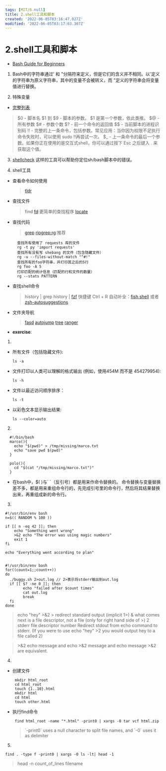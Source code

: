 ```yaml
---
tags: [MIT/6.null]
title: 2.shell工具和脚本
created: '2022-06-05T03:16:47.027Z'
modified: '2022-06-05T03:17:03.307Z'
---
```


# 2.shell工具和脚本

+ [Bash Guide for Beginners](https://tldp.org/LDP/Bash-Beginners-Guide/html/index.html)
1. Bash中的字符串通过' 和 "分隔符来定义，但是它们的含义并不相同。以'定义的字符串为原义字符串，其中的变量不会被转义，而 "定义的字符串会将变量值进行替换。

2. 特殊变量

+ [完整列表](https://tldp.org/LDP/abs/html/special-chars.html)
>$0 - 脚本名
$1 到 $9 - 脚本的参数。 $1 是第一个参数，依此类推。
$@ - 所有参数
$# - 参数个数
$? - 前一个命令的返回值
>$$ - 当前脚本的进程识别码
!! - 完整的上一条命令，包括参数。常见应用：当你因为权限不足执行命令失败时，可以使用 sudo !!再尝试一次。
$_ - 上一条命令的最后一个参数。如果你正在使用的是交互式shell，你可以通过按下 Esc 之后键入 . 来获取这个值。

3. [shellcheck](https://github.com/koalaman/shellcheck) 这样的工具可以帮助你定位sh/bash脚本中的错误。

4. shell工具
+ 查看命令如何使用

    > [tldr](https://tldr.sh/)

+ 查找文件

    > find
    > [fd](https://github.com/sharkdp/fd):更简单的查找程序
    > [locate](https://man7.org/linux/man-pages/man1/locate.1.html)

+ 查找代码
    
    > [grep](https://man7.org/linux/man-pages/man1/grep.1.html)
    > [ripgrep:rg](https://github.com/BurntSushi/ripgrep):推荐
    
        查找所有使用了 requests 库的文件
        rg -t py 'import requests'
        查找所有没有写 shebang 的文件（包含隐藏文件）
        rg -u --files-without-match "^#!"
        查找所有的foo字符串，并打印其之后的5行
        rg foo -A 5
        打印匹配的统计信息（匹配的行和文件的数量）
        rg --stats PATTERN
  
+ 查找shell命令

    > history | grep
      history | [fzf](https://github.com/junegunn/fzf)
      快捷键 Ctrl + R
      自动补全：[fish shell](https://fishshell.com/) 或者 [zsh-autosuggestions](https://github.com/zsh-users/zsh-autosuggestions)

+ 文件夹导航

    > [fasd](https://github.com/clvv/fasd)
    [autojump](https://github.com/wting/autojump)
    [tree](https://linux.die.net/man/1/tree)
    [ranger](https://github.com/ranger/ranger)

+ **exercise**:

1.
  + 所有文件（包括隐藏文件):

        ls -a

  + 文件打印以人类可以理解的格式输出 (例如，使用454M 而不是 454279954):

        ls -h
  
  + 文件以最近访问顺序排序：

        ls -t

  + 以彩色文本显示输出结果:
        
        ls --color=auto


2.

      #!/bin/bash
      marco(){
        echo "$(pwd)" > /tmp/missing/marco.txt
        echo "save pwd $(pwd)"
      }

      polo(){
        cd "$(cat "/tmp/missing/marco.txt")"
      }

  + 在bash中，$( )与\` \`（反引号）都是用来作命令替换的。
    命令替换与变量替换差不多，都是用来重组命令行的，先完成引号里的命令行，然后将其结果替换出来，再重组成新的命令行。

3.

    #!/usr/bin/env bash
    n=$(( RANDOM % 100 ))

    if [[ n -eq 42 ]]; then
        echo "Something went wrong"
        >&2 echo "The error was using magic numbers"
        exit 1
    fi

    echo "Everything went according to plan"


    #!/usr/bin/env bash
    for((count=1;;count++))
    do
      ./buggy.sh 2>out.log // 2>表示将stderr输出到out.log
      if [[ $? -ne 0 ]]; then
            echo "failed after $count times"
            cat out.log
            break
      fi
    done
   
   > echo "hey" >&2
   > \> redirect standard output (implicit 1>)
   > & what comes next is a file descriptor, not a file (only for right hand side of >)
   > 2 stderr file descriptor number
   > Redirect stdout from echo command to stderr. (If you were to use echo "hey" >2 you would output hey to a file called 2)
  
   > \>&2 echo message and echo >&2 message and echo message >&2 are equivalent.

4.

 + 创建文件

        mkdir html_root
        cd html_root
        touch {1..10}.html
        mkdir html
        cd html
        touch other.html

 + 执行find命令

        find html_root -name "*.html" -print0 | xargs -0 tar vcf html.zip
     >  \`-print0\` uses a null character to split file names, and \`-0\` uses it as delimiter

5.

    find . -type f -print0 | xargs -0 ls -lt| head -1 

  > head -n count_of_lines filename
